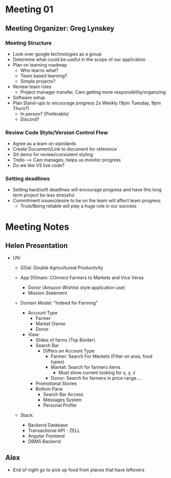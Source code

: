 # Meeting 01
## Meeting Organizer: Greg Lynskey

### Meeting Structure

- Look over google technologies as a group
- Determine what could be useful in the scope of our application
- Plan on learning roadmap
  - Who learns what?
  - Team based learning?
  - Simple projects?
- Review team roles
  - Project manager transfer, Cam getting more responsibility/organizing
- Software setup
- Plan Stand-ups to encourage progress 2x Weekly (9pm Tuesday, 9pm Thurs?)
  - In person? (Preferable)
  - Discord?

### Review Code Style/Version Control Flow

- Agree as a team on standards
- Create Document/Link to document for reference
- Git demo for review/consistent styling
- Trello --> Cam manages, helps us monitor progress
- Do we like VS live code?

### Setting deadlines

- Setting hard/soft deadlines will encourage progress and have this long term project be less stressful
- Commitment issues/desire to be on the team will affect team progress
  - Trust/Being reliable will play a huge role in our success

# Meeting Notes


## Helen Presentation
- UN:
  - GOal: Double Agricultureal Productivity
  - App DOmain: COnnect Farmers to Markets and Vice Versa
    - Donor (Amazon Wishlist style application use)
    - Mission Statement

  - Domain Model: "Indeed for Farming"
    - Account Type
      - Farmer
      - Market Owner
      - Donor
    - View:
      - Slides of farms (Top Border)
      - Search Bar
        - Differs on Account Type
          - Farmer: Search For Markets (Filter on area, food types)
          - Market: Search for farmers items
            - Must show current looking for x, y, z
          - Donor: Search for farmers in price range....
      - Promotional Stories
      - Bottom Pane
        - Search Bar Access
        - Messages System
        - Personal Profile

  - Stack:
    - Backend Database
    - Transactional API - ZELL
    - Angular Frontend
    - DBMS Backend

## Alex
- End of night go to pick up food from places that have leftovers